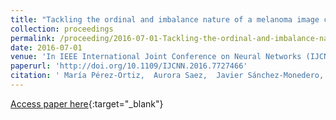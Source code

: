 ```yaml
---
title: "Tackling the ordinal and imbalance nature of a melanoma image classification problem"
collection: proceedings
permalink: /proceeding/2016-07-01-Tackling-the-ordinal-and-imbalance-nature-of-a-melanoma-image-classification-problem
date: 2016-07-01
venue: 'In IEEE International Joint Conference on Neural Networks (IJCNN2016)'
paperurl: 'http://doi.org/10.1109/IJCNN.2016.7727466'
citation: ' María Pérez-Ortiz,  Aurora Saez,  Javier Sánchez-Monedero,  Pedro Antonio Gutiérrez,  César Hervás-Martínez, &quot;Tackling the ordinal and imbalance nature of a melanoma image classification problem.&quot; In IEEE International Joint Conference on Neural Networks (IJCNN2016), 2016, Vancouver, BC, Canada, pp.2156-2163.'
---
```

[Access paper here](http://doi.org/10.1109/IJCNN.2016.7727466){:target="_blank"}
